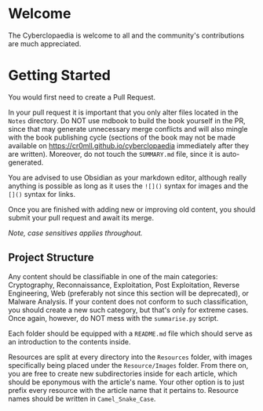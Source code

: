 
# Welcome
The Cyberclopaedia is welcome to all and the community's contributions are much appreciated.

# Getting Started
You would first need to create a Pull Request. 

In your pull request it is important that you only alter files located in the `Notes` directory. Do NOT use mdbook to build the book yourself in the PR, since that may generate unnecessary merge conflicts and will also mingle with the book publishing cycle (sections of the book may not be made available on https://cr0mll.github.io/cyberclopaedia immediately after they are written). Moreover, do not touch the `SUMMARY.md` file, since it is auto-generated.

You are advised to use Obsidian as your markdown editor, although really anything is possible as long as it uses the `![]()` syntax for images and the `[]()` syntax for links.

Once you are finished with adding new or improving old content, you should submit your pull request and await its merge.

*Note, case sensitives applies throughout.*

## Project Structure
Any content should be classifiable in one of the main categories: Cryptography, Reconnaissance, Exploitation, Post Exploitation, Reverse Engineering, Web (preferably not since this section will be deprecated), or Malware Analysis. If your content does not conform to such classification, you should create a new such category, but that's only for extreme cases. Once again, however, do NOT mess with the `summarise.py` script.

Each folder should be equipped with a `README.md` file which should serve as an introduction to the contents inside. 

Resources are split at every directory into the `Resources` folder, with images specifically being placed under the `Resource/Images` folder. From there on, you are free to create new subdirectories inside for each article, which should be eponymous with the article's name. Your other option is to just prefix every resource with the article name that it pertains to. Resource names should be written in `Camel_Snake_Case`.